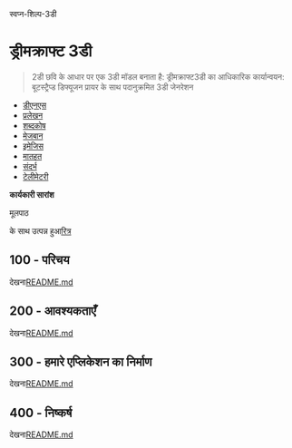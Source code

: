 स्वप्न-शिल्प-3डी

# ड्रीमक्राफ्ट 3डी

> 2डी छवि के आधार पर एक 3डी मॉडल बनाता है: ड्रीमक्राफ्ट3डी का आधिकारिक कार्यान्वयन: बूटस्ट्रैप्ड डिफ्यूजन प्रायर के साथ पदानुक्रमित 3डी जेनरेशन

-   [डीएनएस](./DNS.md)
-   [प्रलेखन](./DOCUMENTATION.md)
-   [शब्दकोष](./GLOSSARY.md)
-   [मेजबान](./HOSTS.md)
-   [इमेजिस](./IMAGES.md)
-   [मातहत](./PODMAN.md)
-   [संदर्भ](./REFERENCES.md)
-   [टेलीमेटरी](./TELEMETRY.md)

**कार्यकारी सारांश**

मूलपाठ

के साथ उत्पन्न हुआ[रित्र](https://app.rytr.me)

## 100 - परिचय

देखना[README.md](./100/README.md)

## 200 - आवश्यकताएँ

देखना[README.md](./200/README.md)

## 300 - हमारे एप्लिकेशन का निर्माण

देखना[README.md](./300/README.md)

## 400 - निष्कर्ष

देखना[README.md](./400/README.md)
